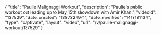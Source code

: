 {
    "title": "Paulie Malignaggi Workout",
    "description": "Paulie's public workout out leading up to May 15th showdown with Amir Khan.",
    "videoid": "137529",
    "date_created": "1387324971",
    "date_modified": "1418181134",
    "type": "captivate",
    "layout": "video",
    "url": "\/v\/paulie-malignaggi-workout\/137529"
}